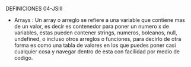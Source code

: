 DEFINICIONES 04-JSIII


* Arrays : Un array o arreglo se refiere a una variable que contiene mas de un valor, es decir es contenedor para poner un numero x de variables, estas pueden contener strings, numeros, boleanos, null, undefined, o incluso otros arreglos o funciones, para decirlo de otra forma es como una tabla de valores en los que puedes poner casi cualquier cosa y navegar dentro de esta con facilidad por medio de codigo.